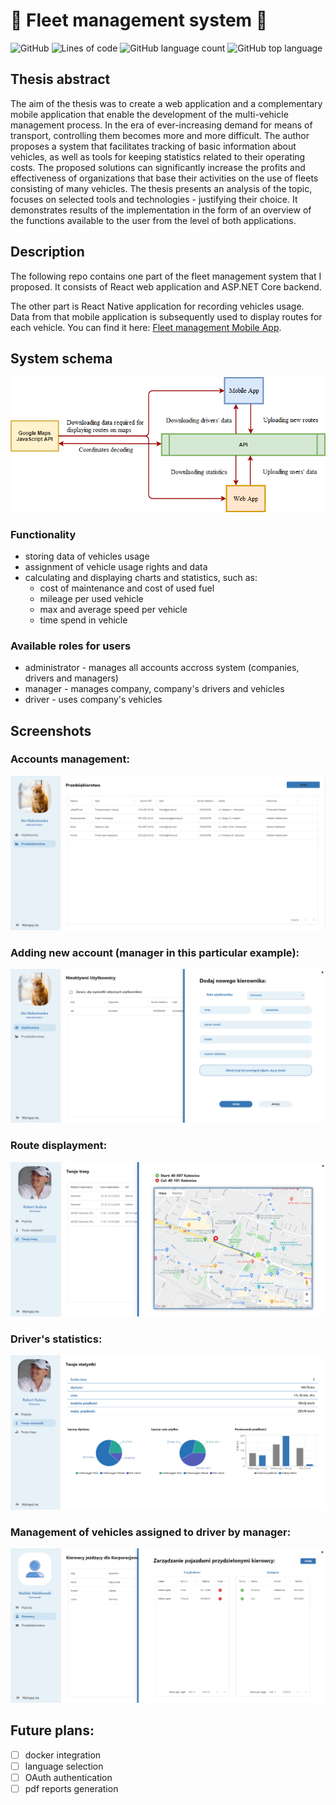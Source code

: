 # :truck: Fleet management system :car:

![GitHub](https://img.shields.io/github/license/mwalasz/Fleet-management-system) 
![Lines of code](https://img.shields.io/tokei/lines/github/mwalasz/Fleet-management-system) 
![GitHub language count](https://img.shields.io/github/languages/count/mwalasz/Fleet-management-system) 
![GitHub top language](https://img.shields.io/github/languages/top/mwalasz/Fleet-management-system)

## Thesis abstract

The aim of the thesis was to create a web application and a complementary mobile application that enable the development of the multi-vehicle management process. In the era of ever-increasing demand for means of transport, controlling them becomes more and more difficult. The author proposes a system that facilitates tracking of basic information about vehicles, as well as tools for keeping statistics related to their operating costs. The proposed solutions can significantly increase the profits and effectiveness of organizations that base their activities on the use of fleets consisting of many vehicles. The thesis presents an analysis of the topic, focuses on selected tools and technologies - justifying their choice. It demonstrates results of the implementation in the form of an overview of the functions available to the user from the level of both applications. 

## Description

The following repo contains one part of the fleet management system that I proposed. 
It consists of React web application and ASP.NET Core backend. 

The other part is React Native application for recording vehicles usage. Data from that mobile application is subsequently used to display routes for each vehicle. You can find it here: [Fleet management Mobile App](https://github.com/mwalasz/Fleet-management-system-mobile).

## System schema
![schema](/readme/system_schema.png)

### Functionality
- storing data of vehicles usage
- assignment of vehicle usage rights and data
- calculating and displaying charts and statistics, such as:
  - cost of maintenance and cost of used fuel
  - mileage per used vehicle
  - max and average speed per vehicle
  - time spend in vehicle

### Available roles for users
- administrator - manages all accounts accross system (companies, drivers and managers)
- manager - manages company, company's drivers and vehicles
- driver - uses company's vehicles

## Screenshots

### Accounts management:
![accounts management](/readme/admin_companies.png)

### Adding new account (manager in this particular example):
![new account](/readme/admin_add_manager.png)

### Route displayment:
![route](/readme/driver_map.png)

### Driver's statistics:
![statistics](/readme/driver_stats.png)

### Management of vehicles assigned to driver by manager:
![vehicles_management](/readme/drivers_vehicles_assignement.png)


## Future plans: 
- [ ]  docker integration
- [ ]  language selection
- [ ]  OAuth authentication
- [ ]  pdf reports generation

